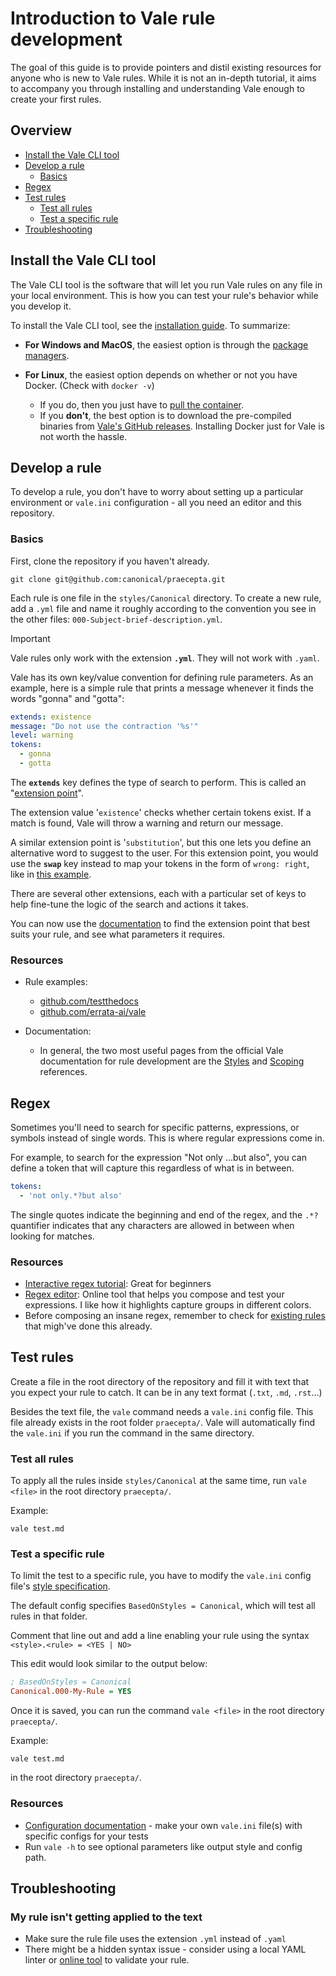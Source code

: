 # Introduction to Vale rule development

The goal of this guide is to provide pointers and distil existing resources for anyone who is new to Vale rules. While it is not an in-depth tutorial, it aims to accompany you through installing and understanding Vale enough to create your first rules.

## Overview
* [Install the Vale CLI tool](#install-the-vale-cli-tool)
* [Develop a rule](#develop-a-rule)
  * [Basics](#basics)
* [Regex](#regex)
* [Test rules](#test-rules)
  * [Test all rules](#test-all-rules)
  * [Test a specific rule](#test-a-specific-rule)
* [Troubleshooting](#troubleshooting)


## Install the Vale CLI tool
The Vale CLI tool is the software that will let you run Vale rules on any file in your local environment. This is how you can test your rule's behavior while you develop it.

To install the Vale CLI tool, see the [installation guide](https://vale.sh/docs/vale-cli/installation/). To summarize:

- **For Windows and MacOS**, the easiest option is through the [package managers](https://vale.sh/docs/vale-cli/installation/#package-managers).

- **For Linux**, the easiest option depends on whether or not you have Docker. (Check with `docker -v`)
  * If you do, then you just have to [pull the container](https://vale.sh/docs/vale-cli/installation/#docker).
  * If you **don't**, the best option is to download the pre-compiled binaries from [Vale's GitHub releases](https://vale.sh/docs/vale-cli/installation/#github-releases). Installing Docker just for Vale is not worth the hassle.

## Develop a rule
To develop a rule, you don't have to worry about setting up a particular environment or `vale.ini` configuration - all you need an editor and this repository.

### Basics
First, clone the repository if you haven't already.
```shell
git clone git@github.com:canonical/praecepta.git
```
Each rule is one file in the `styles/Canonical` directory. To create a new rule, add a `.yml` file and name it roughly according to the convention you see in the other files: `000-Subject-brief-description.yml`.

> [!IMPORTANT]
> Vale rules only work with the extension **`.yml`**. They will not work with `.yaml`.

Vale has its own key/value convention for defining rule parameters. As an example, here is a simple rule that prints a message whenever it finds the words "gonna" and "gotta":
```yaml
extends: existence
message: "Do not use the contraction '%s'"
level: warning
tokens:
  - gonna
  - gotta
```
The **`extends`** key defines the type of search to perform. This is called an "[extension point](https://vale.sh/docs/topics/styles/#extension-points)".

The extension value '`existence`' checks whether certain tokens exist. If a match is found, Vale will throw a warning and return our message.

A similar extension point is '`substitution`', but this one lets you define an alternative word to suggest to the user. For this extension point, you would use the **`swap`** key instead to map your tokens in the form of `wrong: right`, like in [this example](https://vale.sh/docs/topics/styles/#substitution).

There are several other extensions, each with a particular set of keys to help fine-tune the logic of the search and actions it takes.

You can now use the [documentation](https://vale.sh/docs/topics/styles/#extension-points) to find the extension point that best suits your rule, and see what parameters it requires.

### Resources
* Rule examples: 
  * [github.com/testthedocs](https://github.com/testthedocs/vale-styles/tree/master/ttd-light)
  * [github.com/errata-ai/vale](https://github.com/errata-ai/vale/tree/v3/testdata/styles)

* Documentation:
  * In general, the two most useful pages from the official Vale documentation for rule development are the [Styles](https://vale.sh/docs/topics/scoping/) and [Scoping](https://vale.sh/docs/topics/scoping/) references.

## Regex
Sometimes you'll need to search for specific patterns, expressions, or symbols instead of single words. This is where regular expressions come in.

For example, to search for the expression "Not only ...but also", you can define a token that will capture this regardless of what is in between. 
```yaml
tokens:
  - 'not only.*?but also'
```
The single quotes indicate the beginning and end of the regex, and the `.*?` quantifier indicates that any characters are allowed in between when looking for matches.

### Resources
- [Interactive regex tutorial](https://regexone.com/): Great for  beginners
- [Regex editor](https://regex101.com/): Online tool that helps you compose and test your expressions. I like how it highlights capture groups in different colors.
- Before composing an insane regex, remember to check for [existing rules](#more-rule-examples) that migh've done this already. 


## Test rules
Create a file in the root directory of the repository and fill it with text that you expect your rule to catch. It can be in any text format (`.txt`, `.md`, `.rst`...)

Besides the text file, the `vale` command needs a `vale.ini` config file. This file already exists in the root folder `praecepta/`. Vale will automatically find the `vale.ini` if you run the command in the same directory.

### Test all rules
To apply all the rules inside `styles/Canonical` at the same time, run `vale <file>` in the root directory `praecepta/`.

Example:
```shell
vale test.md
```

### Test a specific rule
To limit the test to a specific rule, you have to modify the `vale.ini` config file's [style specification](https://vale.sh/docs/topics/config/#basedonstyles).

The default config specifies `BasedOnStyles = Canonical`, which will test all rules in that folder.

Comment that line out and add a line enabling your rule using the syntax `<style>.<rule> = <YES | NO>`


This edit would look similar to the output below:
```ini
; BasedOnStyles = Canonical
Canonical.000-My-Rule = YES
```

Once it is saved, you can run the command `vale <file>` in the root directory `praecepta/`.

Example:
```shell
vale test.md
```
in the root directory `praecepta/`.

### Resources
* [Configuration documentation](https://vale.sh/docs/topics/config/#basedonstyles) -  make your own `vale.ini` file(s) with specific configs for your tests
* Run `vale -h` to see optional parameters like output style and config path.

## Troubleshooting
### My rule isn't getting applied to the text
* Make sure the rule file uses the extension `.yml` instead of `.yaml`
* There might be a hidden syntax issue - consider using a local YAML linter or [online tool](https://jsonformatter.org/yaml-validator) to validate your rule.


